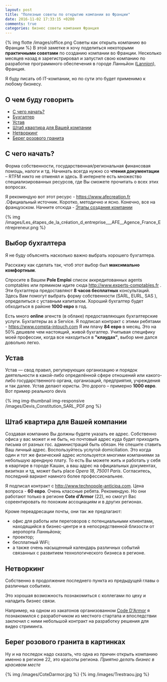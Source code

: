 ```yaml
---
layout: post
title: "Полезные советы по открытию компании во Франции"
date: 2016-11-02 17:33:15 +0200
comments: true
categories: бизнес советы компания Франция  
---
```


{% img flotte /images/office.png Советы как открыть компанию во Франции %} 
В этой заметке я хочу поделиться некоторыми __практичными советами__ по созданию компании во Франции.
Несколько месяцев назад я зарегистрировал и запустил свою компанию по разработке 
программного обеспечения в городе Ланньйон ([Lannion](https://fr.wikipedia.org/wiki/Lannion)), Франция. 

Я буду писать об IT-компании, но по сути это будет применимо к любому бизнесу.

<!-- more -->


## О чем буду говорить

* [С чего начать?](#start)
* [Бухгалтер](#compta)
* [Устав](#statut)
* [Штаб квартира для Вашей компании](#siege)
* [Нетворкинг](#networking)
* [Берег розового гранита](#beauty)

## <a name="start"></a>С чего начать?
Форма собственности,  государственная/региональная финансовая помощь, налоги и тд.
Начинать всегда нужно со __чтения документации__ – RTFM никто не отменял и здесь.
В интернете есть множество специализированных ресурсов, где Вы сможете прочитать о всех этих вопросах. 

Я рекомендую вот этот ресурс - https://www.afecreation.fr .Официальный источник.
Коротко, методично и ясно. Конечно, все на французском.
Начните отсюда - [Этапы создания компании](https://www.afecreation.fr/pid216/etapes-de-la-creation.html?espace=1)

{% img /images/Les_étapes_de_la_création_d_entreprise___AFE__Agence_France_Entrepreneur.png %}



## <a name="compta"></a>Выбор бухгалтера


Я не буду объяснять насколько важно выбрать хорошего бухгалтера.

Расскажу как сделать так, чтоб этот выбор был __максимально комфортным__. 

Спросите в Вашем __Pole Emploi__ список аккредитованных agents comptables или прямиком идите сюда
http://www.experts-comptables.fr . Эти бухгалтера предоставляют __8 часов бесплатных__ консультаций. 
Здесь Вам помогут выбрать форму собственности (SARL, EURL, SAS ), определиться с уставным капиталом. 
Хороший бухгалтер будет обходиться в районе __1000 евро__ в год.

Есть много __online__ агенств (в облаке) предоставляющих бухгалтерские услуги. 
Бухгалтеры as a Service. Я подписал контракт с этими ребятами - https://www.compta-intouch.com 
Я им плачу __84 евро__ в месяц. Это на 50% дешевле чем настоящий, живой бухгалтер. 
Учитывая специфику моей профессии, когда все находиться в __"клаудах"__, выбор мне дался довольно легко.

## <a name="statut"></a>Устав
Устав — свод правил, регулирующих организацию и порядок деятельности в какой-либо определённой сфере отношений или какого-либо государственного органа, организаций, предприятия, учреждения и так далее.
Устав делают юристы. Это дорого – примерно __1000 евро__. Вот пример реального devis

{% img  img-thumbnail img-responsive /images/Devis_Constitution_SARL_PDF.png  %}


## <a name="siege"></a>Штаб квартира для Вашей компании
Создавая компанию Вы должны будете указать ее адрес. 
Собственно офиса у вас может и не быть, но почтовый адрес куда будет приходить письма от разных гос. администраций быть обязан.
Не спешите ставить Ваш личный адрес. Воспользуйтесь услугой  domiciliation. 
Это когда один и тот же физический адрес используется многими компаниями за небольшую арендную плату. 
То есть Вы можете жить и работать у себя в квартире в городе Кашан, 
а ваш адрес на официальных документах, визитках и тд, может быть place *Opera 18, 75001 Paris*. Согласитесь, последний вариант намного более профессиональнее.

Я подписал контракт с http://www.technopole-anticipa.com. Цена вопроса - __60 евро__. Очень классные ребята. 
Рекомендую. Но они работают только в регионе __Сote d'Armor__ (22), но смогут Вас сореентировать по похожим ассоциациям и в других регионах.

Кроме переадресации почты, они так же предлагают:

* офис для работы или переговоров с потенциальными клиентами, находящийся в бизнес-центре и в непосредственной близости от аеропорта Ланньйона;
* проектор;
* бесплатный WiFi;
* а также очень насыщенный календарь различных событий связанных с развитием технологического бизнеса в регионе.



## <a name="networking"></a>Нетворкинг
Собственно в продолжение последнего пункта из предыдущей главы о различных событиях.

Это хорошая возможность познакомиться с коллегами по цеху и наладить бизнес связи. 

Например, на одном из хакатонов организованном [Code D'Armor](http://www.codedarmor.fr "une communauté de développeurs sur la région de Lannion") я познакомился с разработчиком из местного стартапа 
и впоследствии заключил с ними небольшой контракт на разработку решения для видео стриминга.

## <a name="beauty"></a>Берег розового гранита в картинках

Ну и на последок надо сказать, что одна из причин открыть компанию именно 
в регионе 22, это красоты региона. _Приятно делать бизнес в красивом месте_ 

{% img /images/CoteDarmor.jpg %}
{% img /images/Trestraou.jpg %}




